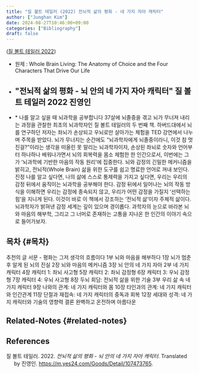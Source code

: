 ```yaml
---
title: "질 볼트 테일러 (2022) 전뇌적 삶의 평화 - 네 가지 자아 캐릭터"
author: ["Junghan Kim"]
date: 2024-08-27T10:46:00+09:00
categories: ["Bibliography"]
draft: false
---
```


(<a href="#citeproc_bib_item_1">질 볼트 테일러 2022</a>)

-   원제 : Whole Brain Living: The Anatomy of Choice and the Four Characters That Drive Our Life
-   "전뇌적 삶의 평화 - 뇌 안의 네 가지 자아 캐릭터" 질 볼트 테일러 2022 진영인
    -
-   \* 나를 알고 싶을 때 뇌과학을 공부합니다 37살에 뇌졸중을 겪고 뇌가 무너져 내리는 과정을 관찰한 최초의 뇌과학자인 질 볼트 테일러의 두 번째 책. 하버드대에서 뇌를 연구하던 저자는 좌뇌가 손상되고 우뇌로만 살아가는 체험을 TED 강연에서 나누며 주목을 받았다. 뇌가 무너지는 순간에도 “뇌과학자에게 뇌졸중이라니, 이것 참 멋진걸?”이라는 생각을 떠올린 못 말리는 뇌과학자이자, 손상된 좌뇌로 숫자와 언어부터 하나하나 배워나가면서 뇌의 회복력을 몸소 체험한 한 인간으로서, 이번에는 그가 ‘뇌과학에 기반한 마음의 작동 원리’에 집중한다. 뇌와 감정의 긴밀한 메커니즘을 밝히고, 전뇌적(Whole Brain) 삶을 위한 도구를 쉽고 명료한 언어로 꺼내 보인다. 진정 나를 알고 싶다면, 나의 삶에 스스로 통제력을 가지고 싶다면, 우리는 우리의 감정 뒤에서 움직이는 뇌과학을 공부해야 한다. 감정 뒤에서 일어나는 뇌의 작동 방식을 이해하면 우리는 감정에 종속되지 않고, 우리가 어떤 감정을 가질지 ‘선택하는 힘’을 지니게 된다. 이것이 바로 이 책에서 강조하는 ‘전뇌적 삶’이자 주체적 삶이다. 뇌과학자가 밝혀낸 감정 세계는 깊이 있으며 경이롭다. 과학자의 눈으로 바라본 뇌와 마음의 해부학, 그리고 그 너머로 존재하는 고통을 지나온 한 인간의 이야기 속으로 들어가보자.


## 목차 {#목차}

추천의 글 서문 - 평화는 그저 생각의 흐름이다 1부 뇌와 마음을 해부하다 1장 뇌가 멈춘 후 알게 된 뇌의 진실 2장 뇌와 마음의 메커니즘 3장 뇌 안의 네 가지 자아 2부 네 가지 캐릭터 4장 캐릭터 1: 좌뇌 사고형 5장 캐릭터 2: 좌뇌 감정형 6장 캐릭터 3: 우뇌 감정형 7장 캐릭터 4: 우뇌 사고형 8장 두뇌 회담: 전뇌적 삶을 위한 기술 3부 우리 삶 속 네 가지 캐릭터 9장 나와의 관계: 네 가지 캐릭터와 몸 10장 타인과의 관계: 네 가지 캐릭터와 인간관계 11장 단절과 재접속: 네 가지 캐릭터의 중독과 회복 12장 세대와 성격: 네 가지 캐릭터와 기술의 영향력 결론 완벽하고 온전하며 아름다운


## Related-Notes {#related-notes}

## References

<style>.csl-entry{text-indent: -1.5em; margin-left: 1.5em;}</style><div class="csl-bib-body">
  <div class="csl-entry"><a id="citeproc_bib_item_1"></a>질 볼트 테일러. 2022. <i>전뇌적 삶의 평화 - 뇌 안의 네 가지 자아 캐릭터</i>. Translated by 진영인. <a href="https://m.yes24.com/Goods/Detail/107473765">https://m.yes24.com/Goods/Detail/107473765</a>.</div>
</div>
